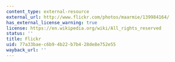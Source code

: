 ```yaml
---
content_type: external-resource
external_url: http://www.flickr.com/photos/maarmie/139984164/
has_external_license_warning: true
license: https://en.wikipedia.org/wiki/All_rights_reserved
status: ''
title: Flickr
uid: 77a33bae-c6b9-4b22-b7b4-28de8e752e55
wayback_url: ''
---
```

